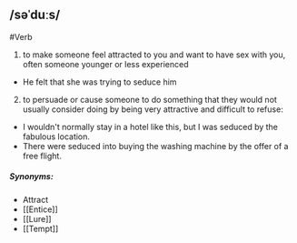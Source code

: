 ## /səˈduːs/  
#Verb
1. to make someone feel attracted to you and want to have sex with you, often someone younger or less experienced

- He felt that she was trying to seduce him

2. to persuade or cause someone to do something that they would not usually consider doing by being very attractive and difficult to refuse:

- I wouldn't normally stay in a hotel like this, but I was seduced by the fabulous location.
- There were seduced into buying the washing machine by the offer of a free flight.

##### Synonyms:
- Attract
- [[Entice]]
- [[Lure]]
- [[Tempt]]